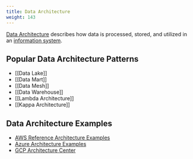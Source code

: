 ```yaml
---
title: Data Architecture
weight: 143
---
```



[Data Architecture](https://en.wikipedia.org/wiki/Data_architecture) describes how data is processed, stored, and utilized in an [information system](https://en.wikipedia.org/wiki/Information_system "Information system").

## Popular Data Architecture Patterns

- [[Data Lake]]
- [[Data Mart]]
- [[Data Mesh]]
- [[Data Warehouse]]
- [[Lambda Architecture]]
- [[Kappa Architecture]]

## Data Architecture Examples

- [AWS Reference Architecture Examples](https://aws.amazon.com/architecture/reference-architecture-diagrams/)
- [Azure Architecture Examples](https://learn.microsoft.com/en-us/azure/architecture/browse/)
- [GCP Architecture Center](https://cloud.google.com/architecture)

